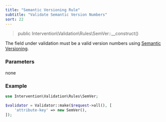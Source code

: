 ```yaml
---
title: "Semantic Versioning Rule"
subtitle: "Validate Semantic Version Numbers"
sort: 22
---
```


> public Intervention\Validation\Rules\SemVer::__construct()

The field under validation must be a valid version numbers using [Semantic Versioning](https://semver.org/).

### Parameters

none

### Example

```php
use Intervention\Validation\Rules\SemVer;

$validator = Validator::make($request->all(), [
    'attribute-key' => new SemVer(),
]);
```
